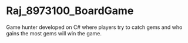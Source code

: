 # Raj_8973100_BoardGame
Game hunter developed on C# where players try to catch gems and who gains the most gems will win the game.
